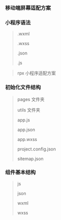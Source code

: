 ### 移动端屏幕适配方案

### 小程序语法

> .wxml 
>
> .wxss
>
> .json
>
> .js

> rpx  小程序适配方案

### 初始化文件结构

> pages  文件夹
>
> utils  文件夹
>
> app.js
>
> app.json
>
> app.wxss
>
> project.config.json
>
> sitemap.json

### 组件基本结构

> js
>
> json
>
> wxml
>
> wxss



